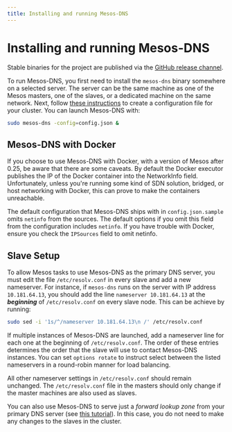 ```yaml
---
title: Installing and running Mesos-DNS
---
```


# Installing and running Mesos-DNS

Stable binaries for the project are published via the [GitHub release channel](https://github.com/mesosphere/mesos-dns/releases).

To run Mesos-DNS, you first need to install the `mesos-dns` binary somewhere on a selected server. The server can be the same machine as one of the Mesos masters, one of the slaves, or a dedicated machine on the same network. Next, follow [these instructions](configuration-parameters.html) to create a configuration file for your cluster. You can launch Mesos-DNS with:

```sh
sudo mesos-dns -config=config.json &
```

## Mesos-DNS with Docker

If you choose to use Mesos-DNS with Docker, with a version of Mesos after 0.25, be aware that there are some caveats. By default the Docker executor publishes the IP of the Docker container into the NetworkInfo field. Unfortunately, unless you're running some kind of SDN solution, bridged, or host networking with Docker, this can prove to make the containers unreachable.

The default configuration that Mesos-DNS ships with in `config.json.sample` omits `netinfo` from the sources. The default options if you omit this field from the configuration includes `netinfo`. If you have trouble with Docker, ensure you check the `IPSources` field to omit netinfo.

## Slave Setup

To allow Mesos tasks to use Mesos-DNS as the primary DNS server, you must edit the file `/etc/resolv.conf` in every slave and add a new nameserver. For instance, if `mesos-dns` runs on the server with IP address `10.181.64.13`, you should add the line `nameserver 10.181.64.13` at the ***beginning*** of `/etc/resolv.conf` on every slave node. This can be achieve by running:

```sh
sudo sed -i '1s/^/nameserver 10.181.64.13\n /' /etc/resolv.conf
```

If multiple instances of Mesos-DNS are launched, add a nameserver line for each one at the beginning of `/etc/resolv.conf`. The order of these entries determines the order that the slave will use to contact Mesos-DNS instances. You can set `options rotate` to instruct select between the listed nameservers in a round-robin manner for load balancing.

All other nameserver settings in `/etc/resolv.conf` should remain unchanged. The `/etc/resolv.conf` file in the masters should only change if the master machines are also used as slaves.

You can also use Mesos-DNS to serve just a *forward lookup zone* from your primary DNS server (see [this tutorial](tutorial-forward.html)). In this case, you do not need to make any changes to the slaves in the cluster.
